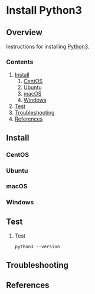 # Install Python3

## Overview

Instructions for installing [Python3](https://www.python.org/).

### Contents

1. [Install](#install)
    1. [CentOS](#centos)
    1. [Ubuntu](#ubuntu)
    1. [macOS](#macos)
    1. [Windows](#windows)
1. [Test](#test)
1. [Troubleshooting](#troubleshooting)
1. [References](#references)

## Install

### CentOS

### Ubuntu

### macOS

### Windows

## Test

1. Test

    ```console
    python3 --version
    ```

## Troubleshooting

## References
